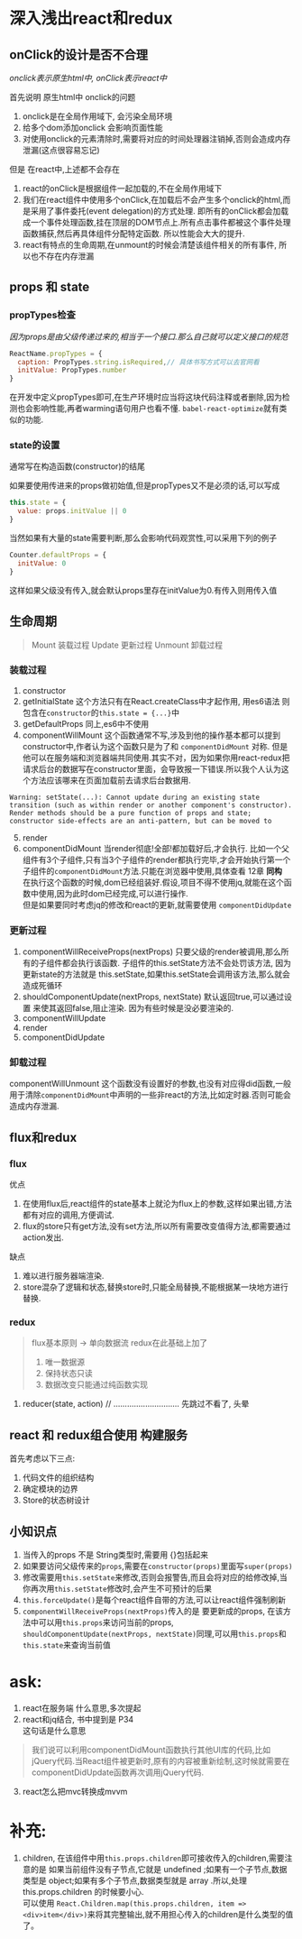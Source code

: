 # 深入浅出react和redux

## onClick的设计是否不合理
_onclick表示原生html中, onClick表示react中_

首先说明 原生html中 onclick的问题
1. onclick是在全局作用域下, 会污染全局环境
2. 给多个dom添加onclick 会影响页面性能
3. 对使用onclick的元素清除时,需要将对应的时间处理器注销掉,否则会造成内存泄漏(这点很容易忘记)

但是 在react中,上述都不会存在
1. react的onClick是根据组件一起加载的,不在全局作用域下
2. 我们在react组件中使用多个onClick,在加载后不会产生多个onclick的html,而是采用了事件委托(event delegation)的方式处理.
即所有的onClick都会加载成一个事件处理函数,挂在顶层的DOM节点上.所有点击事件都被这个事件处理函数捕获,然后再具体组件分配特定函数.
所以性能会大大的提升.
3. react有特点的生命周期,在unmount的时候会清楚该组件相关的所有事件, 所以也不存在内存泄漏

## props 和 state

### propTypes检查
_因为props是由父级传递过来的,相当于一个接口.那么自己就可以定义接口的规范_
```js
ReactName.propTypes = {
  caption: PropTypes.string.isRequired,// 具体书写方式可以去官网看
  initValue: PropTypes.number
}
```
在开发中定义propTypes即可,在生产环境时应当将这块代码注释或者删除,因为检测也会影响性能,再者warming语句用户也看不懂.
`babel-react-optimize`就有类似的功能.

### state的设置
通常写在构造函数(constructor)的结尾

如果要使用传进来的props做初始值,但是propTypes又不是必须的话,可以写成
```js
this.state = {
  value: props.initValue || 0
}
```
当然如果有大量的state需要判断,那么会影响代码观赏性,可以采用下列的例子
```js
Counter.defaultProps = {
  initValue: 0
}
```
这样如果父级没有传入,就会默认props里存在initValue为0.有传入则用传入值

## 生命周期
> Mount 装载过程 Update 更新过程 Unmount 卸载过程

### 装载过程
1. constructor
2. getInitialState  这个方法只有在React.createClass中才起作用, 用es6语法 则包含在`constructor`的`this.state = {...}`中
3. getDefaultProps  同上,es6中不使用
4. componentWillMount 这个函数通常不写,涉及到他的操作基本都可以提到constructor中,作者认为这个函数只是为了和 `componentDidMount` 对称. 但是他可以在服务端和浏览器端共同使用.其实不对，因为如果你用react-redux把请求后台的数据写在constructor里面，会导致报一下错误.所以我个人认为这个方法应该哪来在页面加载前去请求后台数据用.
```
Warning: setState(...): Cannot update during an existing state transition (such as within render or another component's constructor). Render methods should be a pure function of props and state; constructor side-effects are an anti-pattern, but can be moved to
```
5. render
6. componentDidMount 当render彻底!全部!都加载好后,才会执行. 比如一个父组件有3个子组件,只有当3个子组件的render都执行完毕,才会开始执行第一个子组件的`componentDidMount`方法.只能在浏览器中使用,具体查看 12章 **同构**<br/>
在执行这个函数的时候,dom已经组装好.假设,项目不得不使用jq,就能在这个函数中使用,因为此时dom已经完成,可以进行操作.<br/>
但是如果要同时考虑jq的修改和react的更新,就需要使用 `componentDidUpdate`

### 更新过程
1. componentWillReceiveProps(nextProps) 只要父级的render被调用,那么所有的子组件都会执行该函数. 子组件的this.setState方法不会处罚该方法, 因为更新state的方法就是 this.setState,如果this.setState会调用该方法,那么就会造成死循环
2. shouldComponentUpdate(nextProps, nextState) 默认返回true,可以通过设置 来使其返回false,阻止渲染. 因为有些时候是没必要渲染的.
3. componentWillUpdate
4. render
5. componentDidUpdate

### 卸载过程
componentWillUnmount 这个函数没有设置好的参数,也没有对应得did函数,一般用于清除`componentDidMount`中声明的一些非react的方法,比如定时器.否则可能会造成内存泄漏.

## flux和redux

### flux
优点
1. 在使用flux后,react组件的state基本上就沦为flux上的参数,这样如果出错,方法都有对应的调用,方便调试.
2. flux的store只有get方法,没有set方法,所以所有需要改变值得方法,都需要通过action发出.

缺点
1. 难以进行服务器端渲染.
2. store混杂了逻辑和状态,替换store时,只能全局替换,不能根据某一块地方进行替换.

### redux
> flux基本原则 -> 单向数据流
> redux在此基础上加了
> 1. 唯一数据源
> 2. 保持状态只读
> 3. 数据改变只能通过纯函数实现

1. reducer(state, action)
// ............................. 先跳过不看了, 头晕

## react 和 redux组合使用 构建服务
首先考虑以下三点:
1. 代码文件的组织结构
2. 确定模块的边界
3. Store的状态树设计

## 小知识点
1. 当传入的props 不是 String类型时,需要用 {}包括起来
2. 如果要访问父级传来的`props`,需要在`constructor(props)`里面写`super(props)`
3. 修改需要用`this.setState`来修改,否则会报警告,而且会将对应的给修改掉,当你再次用`this.setState`修改时,会产生不可预计的后果
4. `this.forceUpdate()`是每个react组件自带的方法,可以让react组件强制刷新
5. `componentWillReceiveProps(nextProps)`传入的是 要更新成的props, 在该方法中可以用`this.props`来访问当前的props, `shouldComponentUpdate(nextProps, nextState)`同理,可以用`this.props`和`this.state`来查询当前值



# ask:
1. react在服务端   什么意思,多次提起
2. react和jq结合, 书中提到是 P34 <br/>这句话是什么意思
> 我们说可以利用componentDidMount函数执行其他UI库的代码,比如jQuery代码.当React组件被更新时,原有的内容被重新绘制,这时候就需要在 componentDidUpdate函数再次调用jQuery代码.
3. react怎么把mvc转换成mvvm

# 补充:
1. children, 在该组件中用`this.props.children`即可接收传入的children,需要注意的是 如果当前组件没有子节点,它就是 undefined ;如果有一个子节点,数据类型是 object;如果有多个子节点,数据类型就是 array .所以,处理 this.props.children 的时候要小心.<br/>
可以使用 `React.Children.map(this.props.children, item => <div>item</div>)`来将其完整输出,就不用担心传入的children是什么类型的值了。
